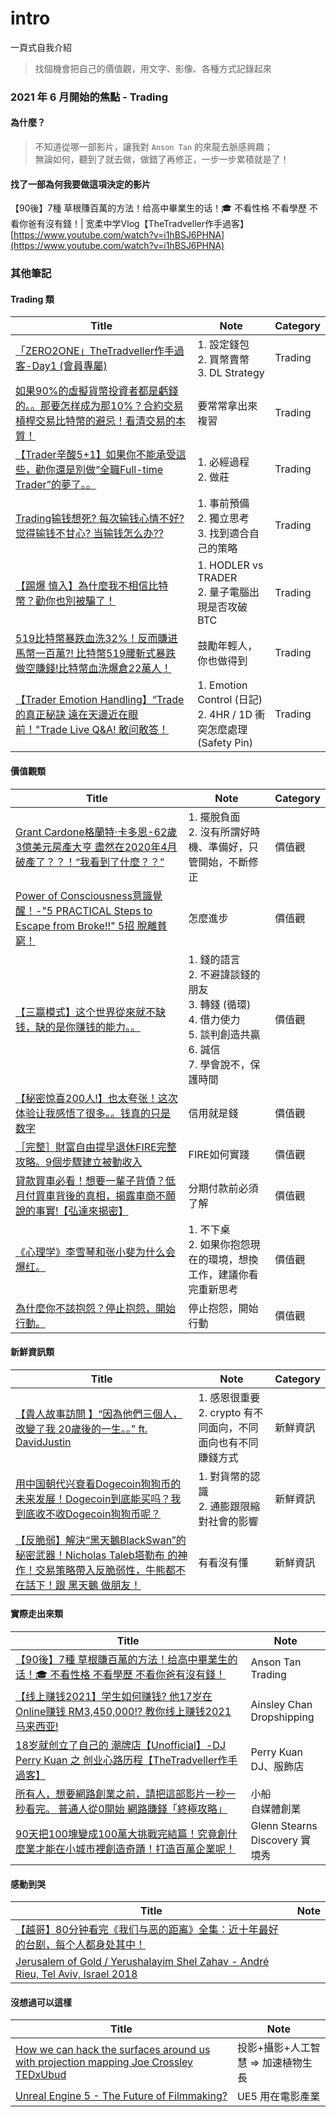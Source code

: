 # intro
一頁式自我介紹

> 找個機會把自己的價值觀，用文字、影像、各種方式記錄起來

### 2021 年 6 月開始的焦點 - Trading

#### 為什麼？
> 不知道從哪一部影片，讓我對 `Anson Tan` 的來龍去脈感興趣；  
> 無論如何，聽到了就去做，做錯了再修正，一步一步累積就是了！  

#### 找了一部為何我要做這項決定的影片

【90後】7種 草根賺百萬的方法！给高中畢業生的话！🎓 不看性格 不看學歷 不看你爸有沒有錢！| 宽柔中学Vlog【TheTradveller作手過客】  
[https://www.youtube.com/watch?v=i1hBSJ6PHNA](https://www.youtube.com/watch?v=i1hBSJ6PHNA)

### 其他筆記

#### Trading 類
|Title|Note|Category|
|---|---|---|
|[「ZERO2ONE」TheTradveller作手過客-Day1 (會員專屬)](https://www.youtube.com/watch?v=MBb2sjghV88&list=PLZEL7BLnwbFVYtVV2ggWM3IBB0o5MnWh6&index=7)|1. 設定錢包<br>2. 買幣賣幣<br>3. DL Strategy|Trading|
|[如果90%的虛擬貨幣投資者都是虧錢的。。那要怎样成为那10%？合約交易 槓桿交易比特幣的避忌！看清交易的本質！](https://www.youtube.com/watch?v=VLkmmzB3tHY)|要常常拿出來複習|Trading|
|[【Trader辛酸5+1】如果你不能承受這些，勸你還是別做“全職Full-time Trader”的夢了。。](https://www.youtube.com/watch?v=Kjf1TIZ25_k)|1. 必經過程<br>2. 做莊|Trading|
|[Trading输钱想死? 每次输钱心情不好? 觉得输钱不甘心? 当输钱怎么办??](https://www.youtube.com/watch?v=9dtvwUzyl9g)|1. 事前預備<br>2. 獨立思考<br>3. 找到適合自己的策略|Trading|
|[【踢爆 慎入】為什麼我不相信比特幣？勸你也別被騙了！](https://www.youtube.com/watch?v=vIoGAxgeODU)|1. HODLER vs TRADER<br>2. 量子電腦出現是否攻破 BTC|Trading|
|[519比特幣暴跌血洗32%！反而賺进馬幣一百萬?! 比特幣519腰斬式暴跌 做空賺錢!比特幣血洗爆倉22萬人！](https://www.youtube.com/watch?v=ReHsQcnFgMQ)|鼓勵年輕人，你也做得到|Trading|
|[【Trader Emotion Handling】“Trade的真正秘訣 遠在天邊近在眼前！"Trade Live Q&A! 敢问敢答！](https://www.youtube.com/watch?v=NevKlpgU5Jo)|1. Emotion Control (日記)<br>2. 4HR / 1D 衝突怎麼處理 (Safety Pin)|Trading|


#### 價值觀類
|Title|Note|Category|
|---|---|---|
|[Grant Cardone格蘭特·卡多恩-62歲 3億美元房產大亨 盡然在2020年4月 破產了？？！“我看到了什麼？？”](https://www.youtube.com/watch?v=nSnPwOlu1cY)|1. 擺脫負面<br>2. 沒有所謂好時機、準備好，只管開始，不斷修正|價值觀|
|[Power of Consciousness意識覺醒！-"5 PRACTICAL Steps to Escape from Broke!!" 5招 脫離貧窮！](https://www.youtube.com/watch?v=j-KDTxpSfCw)|怎麼進步|價值觀|
|[【三赢模式】这个世界從來就不缺钱，缺的是你赚钱的能力。。](https://www.youtube.com/watch?v=5uZvXSvs7hc)|1. 錢的語言<br>2. 不避諱談錢的朋友<br>3. 轉錢 (循環)<br>4. 借力使力<br>5. 談判創造共贏<br>6. 誠信<br>7. 學會說不，保護時間|價值觀|
|[【秘密惊喜200人!】也太夸张！这次体验让我感悟了很多。。钱真的只是数字](https://www.youtube.com/watch?v=PY2WAEr5q5M)|信用就是錢|價值觀|
|[［完整］財富自由提早退休FIRE完整攻略。9個步驟建立被動收入](https://www.youtube.com/watch?v=neUuTJJESuc)|FIRE如何實踐|價值觀|
|[貸款買車必看！想要一輩子背債？低月付買車背後的真相，揭露車商不願說的事實!【弘達來揭密】](https://www.youtube.com/watch?v=H-0rsGPelco)|分期付款前必須了解|價值觀|
|[《心理学》李雪琴和张小斐为什么会爆红。](https://www.youtube.com/watch?v=WOQFm_GNf9I)|1. 不下桌<br>2. 如果你抱怨現在的環境，想換工作，建議你看完重新思考|價值觀|
|[為什麼你不該抱怨？停止抱怨，開始行動。](https://www.youtube.com/watch?v=MkiOXQcXZVE)|停止抱怨，開始行動|價值觀|

#### 新鮮資訊類
|Title|Note|Category|
|---|---|---|
|[【貴人故事訪問 】“因為他們三個人，改變了我 20歲後的一生。。” ft. DavidJustin](https://www.youtube.com/watch?v=Na_m8gE0uRs)|1. 感恩很重要<br>2. crypto 有不同面向，不同面向也有不同賺錢方式|新鮮資訊|
|[用中国朝代兴衰看Dogecoin狗狗币的未来发展！Dogecoin到底能买吗？我到底收不收Dogecoin狗狗币呢？](https://www.youtube.com/watch?v=QH4CHPEAnLU)|1. 對貨幣的認識<br>2. 通膨跟限縮對社會的影響|新鮮資訊|
|[【反脆弱】解決“黑天鵝BlackSwan”的秘密武器！Nicholas Taleb塔勒布 的神作！交易策略帶入反脆弱性，牛熊都不在話下！跟 黑天鵝 做朋友！](https://www.youtube.com/watch?v=wvbeuBzq8Qk)|有看沒有懂|新鮮資訊|

#### 實際走出來類
|Title|Note|
|---|---|
|[【90後】7種 草根賺百萬的方法！给高中畢業生的话！🎓 不看性格 不看學歷 不看你爸有沒有錢！](https://www.youtube.com/watch?v=i1hBSJ6PHNA)|Anson Tan<br>Trading|
|[【线上赚钱2021】学生如何赚钱? 他17岁在 Online赚钱 RM3,450,000!? 教你线上赚钱2021 马来西亚!](https://www.youtube.com/watch?v=uFYJkakcQiM)|Ainsley Chan<br>Dropshipping|
|[18岁就创立了自己的 潮牌店【Unofficial】-DJ Perry Kuan 之 创业心路历程【TheTradveller作手過客】](https://www.youtube.com/watch?v=bYJa1GgIajQ)|Perry Kuan<br>DJ、服飾店|
|[所有人，想要網路創業之前，請把這部影片一秒一秒看完。 普通人從0開始 網路賺錢「終極攻略」](https://www.youtube.com/watch?v=F0iM4hbW6Bs)|小船<br>自媒體創業|
|[90天把100塊變成100萬大挑戰完結篇！究竟創什麼業才能在小城市裡創造奇蹟！打造百萬企業呢！](https://www.youtube.com/watch?v=QgQG3RUJycg)|Glenn Stearns<br>Discovery 實境秀|

#### 感動到哭
|Title|Note|
|---|---|
|[【越哥】80分钟看完《我们与恶的距离》全集：近十年最好的台剧，每个人都身处其中！](https://www.youtube.com/watch?v=N9rrLU66298)||
|[Jerusalem of Gold / Yerushalayim Shel Zahav - André Rieu, Tel Aviv, Israel 2018](https://www.youtube.com/watch?v=Im5lh2kJWTI)||

#### 沒想過可以這樣
|Title|Note|
|---|---|
|[How we can hack the surfaces around us with projection mapping  Joe Crossley  TEDxUbud](https://www.youtube.com/watch?v=hnEGU8ZGxHI)|投影+攝影+人工智慧 => 加速植物生長|
|[Unreal Engine 5 - The Future of Filmmaking?](https://www.youtube.com/watch?v=aZAAMpyTH_Y)|UE5 用在電影產業|
